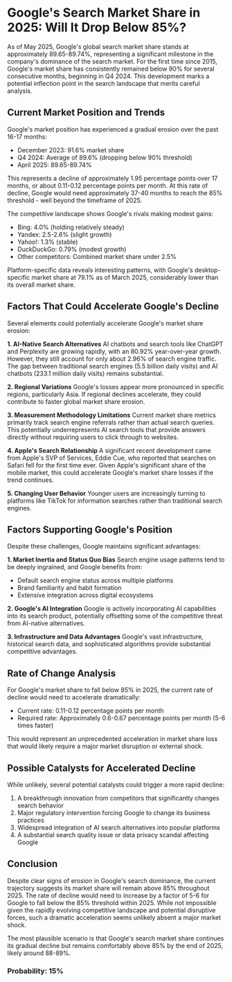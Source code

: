 # Google's Search Market Share in 2025: Will It Drop Below 85%?

As of May 2025, Google's global search market share stands at approximately 89.65-89.74%, representing a significant milestone in the company's dominance of the search market. For the first time since 2015, Google's market share has consistently remained below 90% for several consecutive months, beginning in Q4 2024. This development marks a potential inflection point in the search landscape that merits careful analysis.

## Current Market Position and Trends

Google's market position has experienced a gradual erosion over the past 16-17 months:
- December 2023: 91.6% market share
- Q4 2024: Average of 89.6% (dropping below 90% threshold)
- April 2025: 89.65-89.74%

This represents a decline of approximately 1.95 percentage points over 17 months, or about 0.11-0.12 percentage points per month. At this rate of decline, Google would need approximately 37-40 months to reach the 85% threshold - well beyond the timeframe of 2025.

The competitive landscape shows Google's rivals making modest gains:
- Bing: 4.0% (holding relatively steady)
- Yandex: 2.5-2.6% (slight growth)
- Yahoo!: 1.3% (stable)
- DuckDuckGo: 0.79% (modest growth)
- Other competitors: Combined market share under 2.5%

Platform-specific data reveals interesting patterns, with Google's desktop-specific market share at 79.1% as of March 2025, considerably lower than its overall market share.

## Factors That Could Accelerate Google's Decline

Several elements could potentially accelerate Google's market share erosion:

**1. AI-Native Search Alternatives**
AI chatbots and search tools like ChatGPT and Perplexity are growing rapidly, with an 80.92% year-over-year growth. However, they still account for only about 2.96% of search engine traffic. The gap between traditional search engines (5.5 billion daily visits) and AI chatbots (233.1 million daily visits) remains substantial.

**2. Regional Variations**
Google's losses appear more pronounced in specific regions, particularly Asia. If regional declines accelerate, they could contribute to faster global market share erosion.

**3. Measurement Methodology Limitations**
Current market share metrics primarily track search engine referrals rather than actual search queries. This potentially underrepresents AI search tools that provide answers directly without requiring users to click through to websites.

**4. Apple's Search Relationship**
A significant recent development came from Apple's SVP of Services, Eddie Cue, who reported that searches on Safari fell for the first time ever. Given Apple's significant share of the mobile market, this could accelerate Google's market share losses if the trend continues.

**5. Changing User Behavior**
Younger users are increasingly turning to platforms like TikTok for information searches rather than traditional search engines.

## Factors Supporting Google's Position

Despite these challenges, Google maintains significant advantages:

**1. Market Inertia and Status Quo Bias**
Search engine usage patterns tend to be deeply ingrained, and Google benefits from:
- Default search engine status across multiple platforms
- Brand familiarity and habit formation
- Extensive integration across digital ecosystems

**2. Google's AI Integration**
Google is actively incorporating AI capabilities into its search product, potentially offsetting some of the competitive threat from AI-native alternatives.

**3. Infrastructure and Data Advantages**
Google's vast infrastructure, historical search data, and sophisticated algorithms provide substantial competitive advantages.

## Rate of Change Analysis

For Google's market share to fall below 85% in 2025, the current rate of decline would need to accelerate dramatically:

- Current rate: 0.11-0.12 percentage points per month
- Required rate: Approximately 0.6-0.67 percentage points per month (5-6 times faster)

This would represent an unprecedented acceleration in market share loss that would likely require a major market disruption or external shock.

## Possible Catalysts for Accelerated Decline

While unlikely, several potential catalysts could trigger a more rapid decline:

1. A breakthrough innovation from competitors that significantly changes search behavior
2. Major regulatory intervention forcing Google to change its business practices
3. Widespread integration of AI search alternatives into popular platforms
4. A substantial search quality issue or data privacy scandal affecting Google

## Conclusion

Despite clear signs of erosion in Google's search dominance, the current trajectory suggests its market share will remain above 85% throughout 2025. The rate of decline would need to increase by a factor of 5-6 for Google to fall below the 85% threshold within 2025. While not impossible given the rapidly evolving competitive landscape and potential disruptive forces, such a dramatic acceleration seems unlikely absent a major market shock.

The most plausible scenario is that Google's search market share continues its gradual decline but remains comfortably above 85% by the end of 2025, likely around 88-89%.

### Probability: 15%